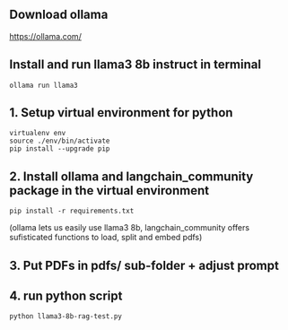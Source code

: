 ## Download ollama
https://ollama.com/

## Install and run llama3 8b instruct in terminal
```
ollama run llama3
```

## 1. Setup virtual environment for python
```
virtualenv env
source ./env/bin/activate
pip install --upgrade pip
```

## 2. Install ollama and langchain_community package in the virtual environment
```
pip install -r requirements.txt
```
(ollama lets us easily use llama3 8b, langchain_community offers sufisticated functions to load, split and embed pdfs)


## 3. Put PDFs in pdfs/ sub-folder + adjust prompt

## 4. run  python script
```
python llama3-8b-rag-test.py
```
